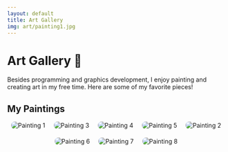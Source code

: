 ```yaml
---
layout: default
title: Art Gallery
img: art/painting1.jpg
---
```


# Art Gallery 🎨

Besides programming and graphics development, I enjoy painting and creating art in my free time. Here are some of my favorite pieces!

## My Paintings

<div style="display: flex; flex-wrap: wrap; justify-content: center; gap: 20px;">

  <img src="{{site.baseurl}}/images/pages/art/painting1.jpg" alt="Painting 1" style="max-height: 400px; height: auto; width: auto; border-radius: 8px;">
  
  <img src="{{site.baseurl}}/images/pages/art/painting3.jpg" alt="Painting 3" style="max-height: 400px; height: auto; width: auto; border-radius: 8px;">
  
  <img src="{{site.baseurl}}/images/pages/art/painting4.jpg" alt="Painting 4" style="max-height: 400px; height: auto; width: auto; border-radius: 8px;">
  
  <img src="{{site.baseurl}}/images/pages/art/painting5.jpg" alt="Painting 5" style="max-height: 400px; height: auto; width: auto; border-radius: 8px;">

  <img src="{{site.baseurl}}/images/pages/art/painting2.jpg" alt="Painting 2" style="max-height: 400px; height: auto; width: auto; border-radius: 8px;">
  
  <img src="{{site.baseurl}}/images/pages/art/painting6.jpg" alt="Painting 6" style="max-height: 400px; height: auto; width: auto; border-radius: 8px;">
  
  <img src="{{site.baseurl}}/images/pages/art/painting7.jpg" alt="Painting 7" style="max-height: 400px; height: auto; width: auto; border-radius: 8px;">
  
  <img src="{{site.baseurl}}/images/pages/art/painting8.jpg" alt="Painting 8" style="max-height: 400px; height: auto; width: auto; border-radius: 8px;">

</div>

<br>

<br>
